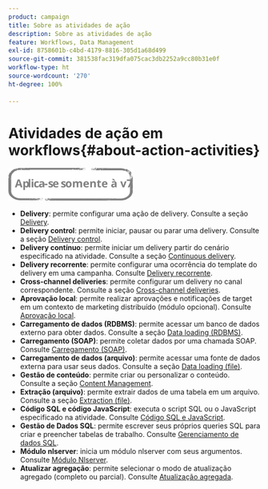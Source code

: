 ```yaml
---
product: campaign
title: Sobre as atividades de ação
description: Sobre as atividades de ação
feature: Workflows, Data Management
exl-id: 8758601b-c4bd-4179-8816-305d1a68d499
source-git-commit: 381538fac319dfa075cac3db2252a9cc80b31e0f
workflow-type: ht
source-wordcount: '270'
ht-degree: 100%

---
```


# Atividades de ação em workflows{#about-action-activities}

![](../../assets/v7-only.svg)

* **Delivery**: permite configurar uma ação de delivery. Consulte a seção [Delivery](delivery.md).
* **Delivery control**: permite iniciar, pausar ou parar uma delivery. Consulte a seção [Delivery control](delivery-control.md).
* **Delivery contínuo**: permite iniciar um delivery partir do cenário especificado na atividade. Consulte a seção [Continuous delivery](continuous-delivery.md).
* **Delivery recorrente**: permite configurar uma ocorrência do template do delivery em uma campanha. Consulte [Delivery recorrente](recurring-delivery.md).
* **Cross-channel deliveries**: permite configurar um delivery no canal correspondente. Consulte a seção [Cross-channel deliveries](cross-channel-deliveries.md).
* **Aprovação local**: permite realizar aprovações e notificações de target em um contexto de marketing distribuído (módulo opcional). Consulte [Aprovação local](local-approval.md).
* **Carregamento de dados (RDBMS)**: permite acessar um banco de dados externo para obter dados. Consulte a seção [Data loading (RDBMS)](data-loading--rdbms-.md).
* **Carregamento (SOAP)**: permite coletar dados por uma chamada SOAP. Consulte [Carregamento (SOAP)](loading--soap-.md).
* **Carregamento de dados (arquivo)**: permite acessar uma fonte de dados externa para usar seus dados. Consulte a seção [Data loading (file)](data-loading--file-.md).
* **Gestão de conteúdo**: permite criar ou personalizar o conteúdo. Consulte a seção [Content Management](content-management.md).
* **Extração (arquivo)**: permite extrair dados de uma tabela em um arquivo. Consulte a seção [Extraction (file)](extraction--file-.md).
* **Código SQL e código JavaScript**: executa o script SQL ou o JavaScript especificado na atividade. Consulte [Código SQL e JavaScript](sql-code-and-javascript-code.md).
* **Gestão de Dados SQL**: permite escrever seus próprios queries SQL para criar e preencher tabelas de trabalho. Consulte [Gerenciamento de dados SQL](sql-data-management.md).
* **Módulo nlserver**: inicia um módulo nlserver com seus argumentos. Consulte [Módulo Nlserver](nlserver-module.md).
* **Atualizar agregação**: permite selecionar o modo de atualização agregado (completo ou parcial). Consulte [Atualização agregada](update-aggregate.md).
